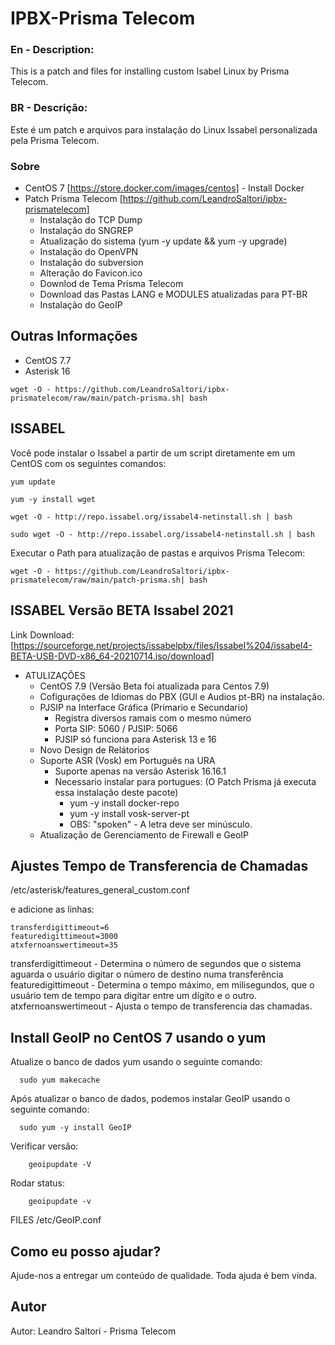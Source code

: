 # IPBX-Prisma Telecom

### En - Description: ###
This is a patch and files for installing custom Isabel Linux by Prisma Telecom.

### BR - Descrição: ###
Este é um patch e arquivos para instalação do Linux Issabel personalizada pela Prisma Telecom.

### Sobre ###
  - CentOS 7 [https://store.docker.com/images/centos] - Install Docker
  - Patch Prisma Telecom [https://github.com/LeandroSaltori/ipbx-prismatelecom]
      - Instalação do TCP Dump
      - Instalação do SNGREP
      - Atualização do sistema (yum -y update && yum -y upgrade)
      - Instalação do OpenVPN
      - Instalação do subversion
      - Alteração do Favicon.ico
      - Downlod de Tema Prisma Telecom
      - Download das Pastas LANG e MODULES atualizadas para PT-BR   
      - Instalação do GeoIP  
 
## Outras Informações ##
  - CentOS 7.7
  - Asterisk 16

```
wget -O - https://github.com/LeandroSaltori/ipbx-prismatelecom/raw/main/patch-prisma.sh| bash
```

## ISSABEL ##
Você pode instalar o Issabel a partir de um script diretamente em um CentOS com os seguintes comandos:
```
yum update
```
```
yum -y install wget
```
```
wget -O - http://repo.issabel.org/issabel4-netinstall.sh | bash
```
```
sudo wget -O - http://repo.issabel.org/issabel4-netinstall.sh | bash
```

Executar o Path para atualização de pastas e arquivos Prisma Telecom:
```
wget -O - https://github.com/LeandroSaltori/ipbx-prismatelecom/raw/main/patch-prisma.sh| bash
```
## ISSABEL Versão BETA Issabel 2021 ##

Link Download: [https://sourceforge.net/projects/issabelpbx/files/Issabel%204/issabel4-BETA-USB-DVD-x86_64-20210714.iso/download]
  - ATULIZAÇÕES
    - CentOS 7.9 (Versão Beta foi atualizada para Centos 7.9)
    - Cofigurações de Idiomas do PBX (GUI e Audios pt-BR) na instalação.
    - PJSIP na Interface Gráfica (Primario e Secundario)
      - Registra diversos ramais com o mesmo número
      - Porta SIP: 5060 /  PJSIP: 5066
      - PJSIP só funciona para Asterisk 13 e 16
    - Novo Design de Relátorios 
    - Suporte ASR (Vosk) em Português na URA
      - Suporte apenas na versão Asterisk 16.16.1
      - Necessario instalar para portugues: (O Patch Prisma já executa essa instalação deste pacote)
        - yum -y install docker-repo
        - yum -y install vosk-server-pt
        - OBS: "spoken" - A letra deve ser minúsculo.
    - Atualização de Gerenciamento de Firewall e GeoIP
      
## Ajustes Tempo de Transferencia de Chamadas ##

  /etc/asterisk/features_general_custom.conf

  e adicione as linhas:

    transferdigittimeout=6
    featuredigittimeout=3000
    atxfernoanswertimeout=35

  transferdigittimeout - Determina o número de segundos que o sistema aguarda o usuário digitar o número de destino numa transferência
  featuredigittimeout  - Determina o tempo máximo, em milisegundos, que o usuário tem de tempo para digitar entre um dígito e o outro. 
  atxfernoanswertimeout - Ajusta o tempo de transferencia das chamadas.

## Install GeoIP no CentOS 7 usando o yum ##
  
  Atualize o banco de dados yum usando o seguinte comando:
  ```
    sudo yum makecache
  ```

  Após atualizar o banco de dados, podemos instalar GeoIP usando o seguinte comando:
  ```
    sudo yum -y install GeoIP
  ```
 

  Verificar versão:  
``` 
    geoipupdate -V
```

  Rodar status:       
```
    geoipupdate -v
```

  FILES
       /etc/GeoIP.conf


## Como eu posso ajudar? ##
Ajude-nos a entregar um conteúdo de qualidade. Toda ajuda é bem vinda.

## Autor ##
Autor: Leandro Saltori - Prisma Telecom
